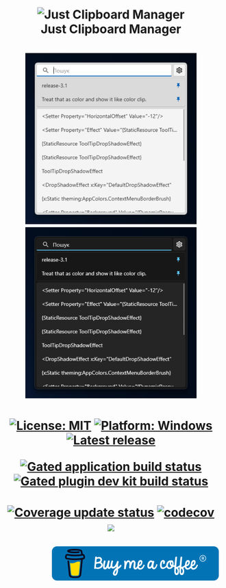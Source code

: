 <h1 align="center">
  <img src="Tum4ik.JustClipboardManager/Resources/Icons/tray.ico" alt="Just Clipboard Manager" style="width:128px;" />
  <br/>
  Just Clipboard Manager
</h1>
<h1 align="center">
  <img src=".attachments/paste-window-light.png" alt="Paste Window Light" width="400" />
  <img src=".attachments/paste-window-dark.png" alt="Paste Window Dark" width="400" />
</h1>
<h1 align="center">

  [![License: MIT](https://img.shields.io/github/license/Tum4ik/just-clipboard-manager)](LICENSE)
  [![Platform: Windows](https://img.shields.io/badge/platform-windows-%23373737)]()
  [![Latest release](https://img.shields.io/github/v/release/Tum4ik/just-clipboard-manager)](https://github.com/Tum4ik/just-clipboard-manager/releases)

  [![Gated application build status](https://github.com/Tum4ik/just-clipboard-manager/actions/workflows/gated_application.yml/badge.svg)](https://github.com/Tum4ik/just-clipboard-manager/actions/workflows/gated_application.yml)
  [![Gated plugin dev kit build status](https://github.com/Tum4ik/just-clipboard-manager/actions/workflows/gated_plugin-dev-kit.yml/badge.svg)](https://github.com/Tum4ik/just-clipboard-manager/actions/workflows/gated_plugin-dev-kit.yml)
</h1>

<h1 align="center">

  [![Coverage update status](https://github.com/Tum4ik/just-clipboard-manager/actions/workflows/codecov-update.yml/badge.svg)](https://github.com/Tum4ik/just-clipboard-manager/actions/workflows/codecov-update.yml)
  [![codecov](https://codecov.io/gh/Tum4ik/just-clipboard-manager/branch/main/graph/badge.svg?token=ISPY8ADZZ8)](https://codecov.io/gh/Tum4ik/just-clipboard-manager)
  <br/>
  <img src="https://codecov.io/gh/Tum4ik/just-clipboard-manager/branch/main/graphs/sunburst.svg?token=ISPY8ADZZ8" />
</h1>

<p align="right">
  <a href="https://www.buymeacoffee.com/tum4ik" target="_blank">
    <img src=".attachments/bmc-brand-logo.svg"/>
  </a>
</p>
